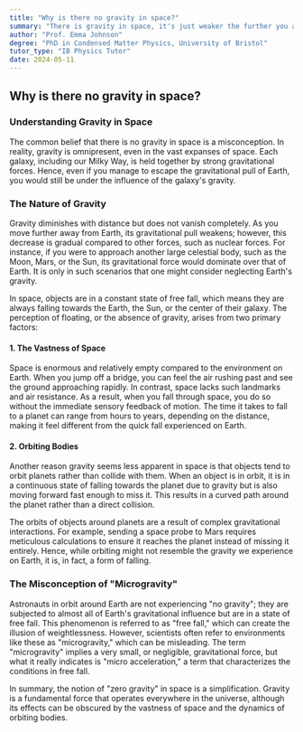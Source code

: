 ```yaml
---
title: "Why is there no gravity in space?"
summary: "There is gravity in space, it's just weaker the further you are from a massive object. Objects in space seem weightless because they're constantly falling, often in orbits around planets, creating a state of freefall.  #gravity #weightlessness #space"
author: "Prof. Emma Johnson"
degree: "PhD in Condensed Matter Physics, University of Bristol"
tutor_type: "IB Physics Tutor"
date: 2024-05-11
---
```


## Why is there no gravity in space?

### Understanding Gravity in Space

The common belief that there is no gravity in space is a misconception. In reality, gravity is omnipresent, even in the vast expanses of space. Each galaxy, including our Milky Way, is held together by strong gravitational forces. Hence, even if you manage to escape the gravitational pull of Earth, you would still be under the influence of the galaxy's gravity.

### The Nature of Gravity

Gravity diminishes with distance but does not vanish completely. As you move further away from Earth, its gravitational pull weakens; however, this decrease is gradual compared to other forces, such as nuclear forces. For instance, if you were to approach another large celestial body, such as the Moon, Mars, or the Sun, its gravitational force would dominate over that of Earth. It is only in such scenarios that one might consider neglecting Earth's gravity.

In space, objects are in a constant state of free fall, which means they are always falling towards the Earth, the Sun, or the center of their galaxy. The perception of floating, or the absence of gravity, arises from two primary factors:

#### 1. The Vastness of Space

Space is enormous and relatively empty compared to the environment on Earth. When you jump off a bridge, you can feel the air rushing past and see the ground approaching rapidly. In contrast, space lacks such landmarks and air resistance. As a result, when you fall through space, you do so without the immediate sensory feedback of motion. The time it takes to fall to a planet can range from hours to years, depending on the distance, making it feel different from the quick fall experienced on Earth.

#### 2. Orbiting Bodies

Another reason gravity seems less apparent in space is that objects tend to orbit planets rather than collide with them. When an object is in orbit, it is in a continuous state of falling towards the planet due to gravity but is also moving forward fast enough to miss it. This results in a curved path around the planet rather than a direct collision.

The orbits of objects around planets are a result of complex gravitational interactions. For example, sending a space probe to Mars requires meticulous calculations to ensure it reaches the planet instead of missing it entirely. Hence, while orbiting might not resemble the gravity we experience on Earth, it is, in fact, a form of falling.

### The Misconception of "Microgravity"

Astronauts in orbit around Earth are not experiencing "no gravity"; they are subjected to almost all of Earth's gravitational influence but are in a state of free fall. This phenomenon is referred to as "free fall," which can create the illusion of weightlessness. However, scientists often refer to environments like these as "microgravity," which can be misleading. The term "microgravity" implies a very small, or negligible, gravitational force, but what it really indicates is "micro acceleration," a term that characterizes the conditions in free fall.

In summary, the notion of "zero gravity" in space is a simplification. Gravity is a fundamental force that operates everywhere in the universe, although its effects can be obscured by the vastness of space and the dynamics of orbiting bodies.
    